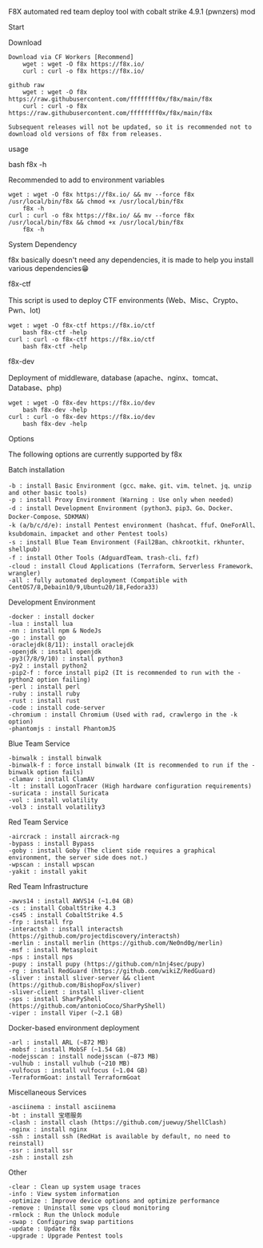 F8X automated red team deploy tool with cobalt strike 4.9.1 (pwnzers) mod

Start

Download

    Download via CF Workers [Recommend]
        wget : wget -O f8x https://f8x.io/
        curl : curl -o f8x https://f8x.io/

    github raw
        wget : wget -O f8x https://raw.githubusercontent.com/ffffffff0x/f8x/main/f8x
        curl : curl -o f8x https://raw.githubusercontent.com/ffffffff0x/f8x/main/f8x

    Subsequent releases will not be updated, so it is recommended not to download old versions of f8x from releases.

usage

bash f8x -h

Recommended to add to environment variables

    wget : wget -O f8x https://f8x.io/ && mv --force f8x /usr/local/bin/f8x && chmod +x /usr/local/bin/f8x
        f8x -h
    curl : curl -o f8x https://f8x.io/ && mv --force f8x /usr/local/bin/f8x && chmod +x /usr/local/bin/f8x
        f8x -h

System Dependency

f8x basically doesn't need any dependencies, it is made to help you install various dependencies😁

f8x-ctf

This script is used to deploy CTF environments (Web、Misc、Crypto、Pwn、Iot)

    wget : wget -O f8x-ctf https://f8x.io/ctf
        bash f8x-ctf -help
    curl : curl -o f8x-ctf https://f8x.io/ctf
        bash f8x-ctf -help

f8x-dev

Deployment of middleware, database (apache、nginx、tomcat、Database、php)

    wget : wget -O f8x-dev https://f8x.io/dev
        bash f8x-dev -help
    curl : curl -o f8x-dev https://f8x.io/dev
        bash f8x-dev -help

Options

The following options are currently supported by f8x

Batch installation

    -b : install Basic Environment (gcc、make、git、vim、telnet、jq、unzip and other basic tools)
    -p : install Proxy Environment (Warning : Use only when needed)
    -d : install Development Environment (python3、pip3、Go、Docker、Docker-Compose、SDKMAN)
    -k (a/b/c/d/e): install Pentest environment (hashcat、ffuf、OneForAll、ksubdomain、impacket and other Pentest tools)
    -s : install Blue Team Environment (Fail2Ban、chkrootkit、rkhunter、shellpub)
    -f : install Other Tools (AdguardTeam、trash-cli、fzf)
    -cloud : install Cloud Applications (Terraform、Serverless Framework、wrangler)
    -all : fully automated deployment (Compatible with CentOS7/8,Debain10/9,Ubuntu20/18,Fedora33)

Development Environment

    -docker : install docker
    -lua : install lua
    -nn : install npm & NodeJs
    -go : install go
    -oraclejdk(8/11): install oraclejdk
    -openjdk : install openjdk
    -py3(7/8/9/10) : install python3
    -py2 : install python2
    -pip2-f : force install pip2 (It is recommended to run with the -python2 option failing)
    -perl : install perl
    -ruby : install ruby
    -rust : install rust
    -code : install code-server
    -chromium : install Chromium (Used with rad, crawlergo in the -k option)
    -phantomjs : install PhantomJS

Blue Team Service

    -binwalk : install binwalk
    -binwalk-f : force install binwalk (It is recommended to run if the -binwalk option fails)
    -clamav : install ClamAV
    -lt : install LogonTracer (High hardware configuration requirements)
    -suricata : install Suricata
    -vol : install volatility
    -vol3 : install volatility3

Red Team Service

    -aircrack : install aircrack-ng
    -bypass : install Bypass
    -goby : install Goby (The client side requires a graphical environment, the server side does not.)
    -wpscan : install wpscan
    -yakit : install yakit

Red Team Infrastructure

    -awvs14 : install AWVS14 (~1.04 GB)
    -cs : install CobaltStrike 4.3
    -cs45 : install CobaltStrike 4.5
    -frp : install frp
    -interactsh : install interactsh (https://github.com/projectdiscovery/interactsh)
    -merlin : install merlin (https://github.com/Ne0nd0g/merlin)
    -msf : install Metasploit
    -nps : install nps
    -pupy : install pupy (https://github.com/n1nj4sec/pupy)
    -rg : install RedGuard (https://github.com/wikiZ/RedGuard)
    -sliver : install sliver-server && client (https://github.com/BishopFox/sliver)
    -sliver-client : install sliver-client
    -sps : install SharPyShell (https://github.com/antonioCoco/SharPyShell)
    -viper : install Viper (~2.1 GB)

Docker-based environment deployment

    -arl : install ARL (~872 MB)
    -mobsf : install MobSF (~1.54 GB)
    -nodejsscan : install nodejsscan (~873 MB)
    -vulhub : install vulhub (~210 MB)
    -vulfocus : install vulfocus (~1.04 GB)
    -TerraformGoat: install TerraformGoat

Miscellaneous Services

    -asciinema : install asciinema
    -bt : install 宝塔服务
    -clash : install clash (https://github.com/juewuy/ShellClash)
    -nginx : install nginx
    -ssh : install ssh (RedHat is available by default, no need to reinstall)
    -ssr : install ssr
    -zsh : install zsh

Other

    -clear : Clean up system usage traces
    -info : View system information
    -optimize : Improve device options and optimize performance
    -remove : Uninstall some vps cloud monitoring
    -rmlock : Run the Unlock module
    -swap : Configuring swap partitions
    -update : Update f8x
    -upgrade : Upgrade Pentest tools

